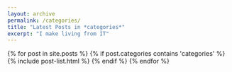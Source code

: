 ```yaml
---
layout: archive
permalink: /categories/
title: "Latest Posts in *categories*"
excerpt: "I make living from IT"
---
```


<div class="tiles">
{% for post in site.posts %}
	{% if post.categories contains 'categories' %}
		{% include post-list.html %}
	{% endif %}
{% endfor %}
</div><!-- /.tiles -->
